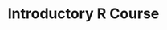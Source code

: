 ---
type: training
authors:
- rmolowny
- vgranda
title: Introductory R Course
tags:
- R
- introduction
- watering talents
training_info:
    start_date: "2023-04-2414"
    end_date: "2023-04-27"
    hours: 16
    place: CREAF
summary: The aim of this course is to learn the basics of writing code in R and to become acquainted with some of the most useful R packages. The first part explains R programming basic concepts (object types, conditional execution and loops). The second part of the course delves into the tidyverse, with emphasis in data transformation (dplyr) and visualization (ggplot2)..
draft: false
lastmod: 2023-05-26
---